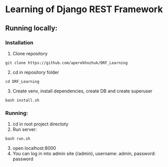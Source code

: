 # Learning of Django REST Framework

## Running locally:

### Installation
1) Clone repository
```
git clone https://github.com/aperekhozhuk/DRF_Learning
```
2) cd in repository folder
```
cd DRF_Learning
```
3) Create venv, install dependencies, create DB and create superuser
```
bash install.sh
```
### Running:
1) cd in root project directoty
2) Run server:
```
bash run.sh
```
3) open localhost:8000
4) You can log in into admin site (/admin), username: admin, password: password
